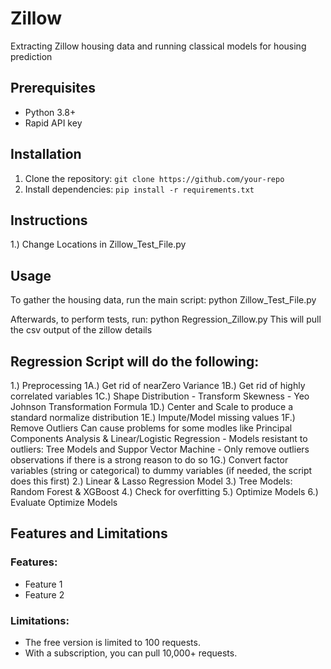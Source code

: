 # Zillow

Extracting Zillow housing data and running classical models for housing prediction

## Prerequisites

- Python 3.8+
- Rapid API key

## Installation

1. Clone the repository: `git clone https://github.com/your-repo`
2. Install dependencies: `pip install -r requirements.txt`

## Instructions
1.) Change Locations in Zillow_Test_File.py

## Usage

To gather the housing data, run the main script:
python Zillow_Test_File.py


Afterwards, to perform tests, run:
python Regression_Zillow.py
This will pull the csv output of the zillow details

## Regression Script will do the following:
1.) Preprocessing
  1A.) Get rid of nearZero Variance
  1B.) Get rid of highly correlated variables
  1C.) Shape Distribution
    - Transform Skewness
    - Yeo Johnson Transformation Formula
  1D.) Center and Scale to produce a standard normalize distribution
  1E.) Impute/Model missing values
  1F.) Remove Outliers
    Can cause problems for some modles like Principal Components Analysis & Linear/Logistic Regression
    - Models resistant to outliers: Tree Models and Suppor Vector Machine
    - Only remove outliers observations if there is a strong reason to do so
  1G.) Convert factor variables (string or categorical) to dummy variables (if needed, the script does this first)
2.) Linear & Lasso Regression Model
3.) Tree Models: Random Forest & XGBoost
4.) Check for overfitting
5.) Optimize Models
6.) Evaluate Optimize Models
## Features and Limitations

### Features:
- Feature 1
- Feature 2

### Limitations:
- The free version is limited to 100 requests.
- With a subscription, you can pull 10,000+ requests.


